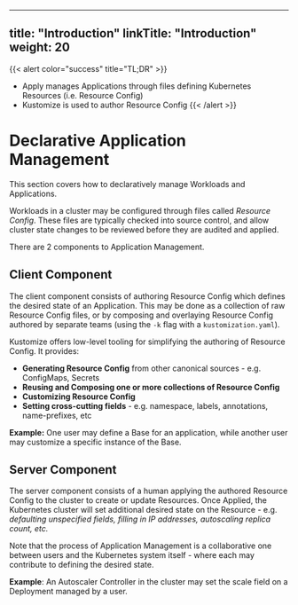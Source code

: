 
---
title: "Introduction"
linkTitle: "Introduction"
weight: 20
---



{{< alert color="success" title="TL;DR" >}}
- Apply manages Applications through files defining Kubernetes Resources (i.e. Resource Config)
- Kustomize is used to author Resource Config
{{< /alert >}}


# Declarative Application Management

This section covers how to declaratively manage Workloads and Applications.

Workloads in a cluster may be configured through files called *Resource Config*.  These files are
typically checked into source control, and allow cluster state changes to be reviewed before they
are audited and applied.

There are 2 components to Application Management.

## Client Component

The client component consists of authoring Resource Config which defines the desired state
of an Application. This may be done as a collection of raw Resource Config files, or by
composing and overlaying Resource Config authored by separate teams
(using the `-k` flag with a `kustomization.yaml`).

Kustomize offers low-level tooling for simplifying the authoring of Resource Config.  It provides:

- **Generating Resource Config** from other canonical sources - e.g. ConfigMaps, Secrets
- **Reusing and Composing one or more collections of Resource Config**
- **Customizing Resource Config**
- **Setting cross-cutting fields** - e.g. namespace, labels, annotations, name-prefixes, etc

**Example:** One user may define a Base for an application,  while another user may customize
a specific instance of the Base.

## Server Component

The server component consists of a human applying the authored Resource Config to the cluster
to create or update Resources.  Once Applied, the Kubernetes cluster will set additional desired
state on the Resource - e.g. *defaulting unspecified fields, filling in IP addresses, autoscaling
replica count, etc.*

Note that the process of Application Management is a collaborative one between users and the
Kubernetes system itself - where each may contribute to defining the desired state.

**Example**: An Autoscaler Controller in the cluster may set the scale field on a Deployment managed by a user.